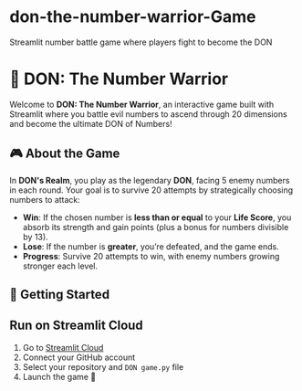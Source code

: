 # don-the-number-warrior-Game
Streamlit number battle game where players fight to become the DON

# 🧠 DON: The Number Warrior

Welcome to **DON: The Number Warrior**, an interactive game built with Streamlit where you battle evil numbers to ascend through 20 dimensions and become the ultimate DON of Numbers!

## 🎮 About the Game

In **DON's Realm**, you play as the legendary **DON**, facing 5 enemy numbers in each round. Your goal is to survive 20 attempts by strategically choosing numbers to attack:

- **Win**: If the chosen number is **less than or equal** to your **Life Score**, you absorb its strength and gain points (plus a bonus for numbers divisible by 13).
- **Lose**: If the number is **greater**, you’re defeated, and the game ends.
- **Progress**: Survive 20 attempts to win, with enemy numbers growing stronger each level.

## 🚀 Getting Started

## Run on Streamlit Cloud

1. Go to [Streamlit Cloud](https://share.streamlit.io)
2. Connect your GitHub account  
3. Select your repository and `DON game.py` file  
4. Launch the game 🚀
